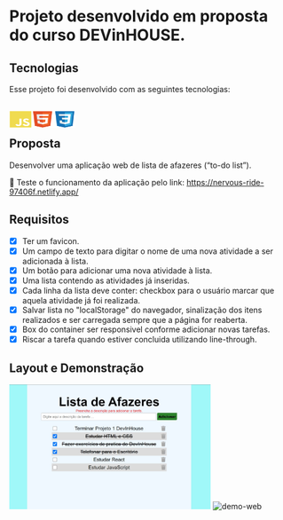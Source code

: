 # Projeto desenvolvido em proposta do curso DEVinHOUSE.

## Tecnologias
Esse projeto foi desenvolvido com as seguintes tecnologias:

<div style="display: inline_block"><br>

<img align="left" alt="Janine-Js" height="30" width="40" src="https://raw.githubusercontent.com/devicons/devicon/master/icons/javascript/javascript-plain.svg">

  <img align="left" alt="Janine-HTML" height="30" width="40" src="https://raw.githubusercontent.com/devicons/devicon/master/icons/html5/html5-original.svg">

  <img align="left" alt="Janine-CSS" height="30" width="40" src="https://raw.githubusercontent.com/devicons/devicon/master/icons/css3/css3-original.svg">

</div>
<br>

## Proposta

Desenvolver uma aplicação web de lista de afazeres (“to-do list”).

🔗 Teste o funcionamento da aplicação pelo link: https://nervous-ride-97406f.netlify.app/

## Requisitos
- [x] Ter um favicon.
- [x] Um campo de texto para digitar o nome de uma nova atividade a ser adicionada à lista.
- [x] Um botão para adicionar uma nova atividade à lista.
- [x] Uma lista contendo as atividades já inseridas.
- [x] Cada linha da lista deve conter: checkbox para o usuário marcar que aquela atividade já foi realizada.
- [x] Salvar lista no "localStorage" do navegador, sinalização dos itens realizados e ser carregada sempre que a página for reaberta.
- [x] Box do container ser responsivel conforme adicionar novas tarefas.
- [x] Riscar a tarefa quando estiver concluida utilizando line-through.

## Layout e Demonstração

<div>
  <img src="./github/lista.jpeg " alt="layout-web" height="225">
  <img src="./github/Listas.gif" alt="demo-web" height="225">
</div>

